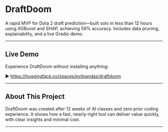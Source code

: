 # DraftDoom

A rapid MVP for Dota 2 draft prediction—built solo in less than 12 hours using XGBoost and SHAP, achieving 59% accuracy. Includes data pruning, explainability, and a live Gradio demo.

---

## Live Demo
Experience DraftDoom without installing anything:

▶️ https://huggingface.co/spaces/evilpandas/draftdoom

---

## About This Project
DraftDoom was created after 12 weeks of AI classes and zero prior coding experience. It shows how a fast, nearly-right tool can deliver value quickly, with clear insights and minimal cost.

---

